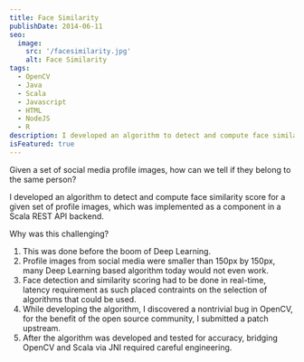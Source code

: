 ```yaml
---
title: Face Similarity
publishDate: 2014-06-11
seo:
  image:
    src: '/facesimilarity.jpg'
    alt: Face Similarity
tags:
  - OpenCV
  - Java
  - Scala
  - Javascript
  - HTML
  - NodeJS
  - R
description: I developed an algorithm to detect and compute face similarity score for a given set of profile images.
isFeatured: true
---
```


Given a set of social media profile images, how can we tell if they belong to the same person?

I developed an algorithm to detect and compute face similarity score for a given set of profile images, which was implemented as a component in a Scala REST API backend.

Why was this challenging?

1. This was done before the boom of Deep Learning.
2. Profile images from social media were smaller than 150px by 150px, many Deep Learning based algorithm today would not even work.
3. Face detection and similarity scoring had to be done in real-time, latency requirement as such placed contraints on the selection of algorithms that could be used.
4. While developing the algorithm, I discovered a nontrivial bug in OpenCV, for the benefit of the open source community, I submitted a patch upstream.
5. After the algorithm was developed and tested for accuracy, bridging OpenCV and Scala via JNI required careful engineering.
